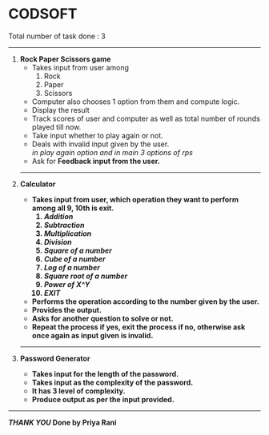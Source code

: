 # CODSOFT
Total number of task done : 3
<hr>
<ol>
<li> <b>Rock Paper Scissors game </b>
<br> <ul> <li> Takes input from user among
<ol><li>Rock
<li>Paper
<li>Scissors</ol> 
<li> Computer also chooses 1 option from them and compute logic.
<li>Display the result
<li>Track scores of user and computer as well as total number of rounds played till now.
<li>Take input whether to play again or not.
<li>Deals with invalid input given by the user. <br>
<i> in play again option and in main 3 options of rps</i>
<li>Ask for <b>Feedback<b> input from the user.
</ul>
<hr>
<li> <b>Calculator </b>
<br><ul><li>Takes input from user, which operation they want to perform among all 9, 10th is exit. 
<ol><li><i>Addition
<li>Subtraction
<li>Multiplication
<li>Division
<li>Square of a number
<li>Cube of a number
<li>Log of a number
<li>Square root of a number
<li>Power of X^Y
<li> EXIT</i>
</ol>
<li>Performs the operation according to the number given by the user.
<li>Provides the output.
<li>Asks for another question to solve or not.
<li>Repeat the process if yes, exit the process if no, otherwise ask once again as input given is invalid.
</ul>
<hr>
<li><b>Password Generator</b>
<ul><li>Takes input for the length of the password.
<li>Takes input as the complexity of the password.
<li>It has <b>3</b> level of complexity.
<li>Produce output as per the input provided.
</ul>
</ol>
<hr>
<i>THANK YOU</i>
<strong>Done by Priya Rani</strong>
